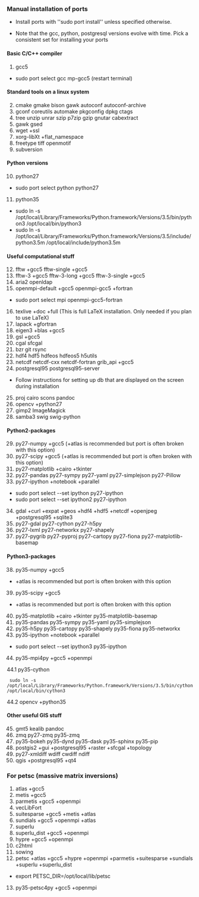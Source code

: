 ### Manual installation of ports

- Install ports with ''sudo port install'' unless specified otherwise.

- Note that the gcc, python, postgresql versions evolve with time. Pick a consistent set for installing your ports


#### Basic C/C++ compiler
1. gcc5
  - sudo port select gcc mp-gcc5 (restart terminal)
  
#### Standard tools on a linux system  
2. cmake gmake bison gawk autoconf autoconf-archive
3. gconf coreutils automake pkgconfig dpkg ctags
4. tree unzip unrar szip p7zip gzip gnutar cabextract
5. gawk gsed
6. wget +ssl
7. xorg-libXt +flat_namespace
8. freetype tiff openmotif
9. subversion

#### Python versions
10. python27
   - sudo port select python python27
11. python35
   - sudo ln -s /opt/local/Library/Frameworks/Python.framework/Versions/3.5/bin/python3 /opt/local/bin/python3
   - sudo ln -s /opt/local/Library/Frameworks/Python.framework/Versions/3.5/include/python3.5m /opt/local/include/python3.5m
   
#### Useful computational stuff   
12. fftw +gcc5 fftw-single +gcc5
13. fftw-3 +gcc5 fftw-3-long +gcc5 fftw-3-single +gcc5
14. aria2 openldap
15. openmpi-default +gcc5 openmpi-gcc5 +fortran
   - sudo port select mpi openmpi-gcc5-fortran 
16. texlive +doc +full   (This is full LaTeX installation. Only needed if you plan to use LaTeX)
17. lapack +gfortran
18. eigen3 +blas +gcc5
19. gsl +gcc5
20. cgal sfcgal
21. bzr git rsync
22. hdf4 hdf5 hdfeos hdfeos5 h5utils
23. netcdf netcdf-cxx netcdf-fortran grib_api +gcc5
24. postgresql95 postgresql95-server
   - Follow instructions for setting up db that are displayed on the screen during installation
25. proj cairo scons pandoc
26. opencv +python27
27. gimp2 ImageMagick
28. samba3 swig swig-python

#### Python2-packages
29. py27-numpy +gcc5 (+atlas is recommended but port is often broken with this option)
30. py27-scipy +gcc5 (+atlas is recommended but port is often broken with this option)
31. py27-matplotlib +cairo +tkinter
32. py27-pandas py27-sympy py27-yaml py27-simplejson py27-Pillow
33. py27-ipython +notebook +parallel
   - sudo port select --set ipython py27-ipython
   - sudo port select --set ipython2 py27-ipython
34. gdal +curl +expat +geos +hdf4 +hdf5 +netcdf +openjpeg +postgresql95 +sqlite3
35. py27-gdal py27-cython py27-h5py
36. py27-lxml py27-networkx py27-shapely
37. py27-pygrib py27-pyproj py27-cartopy py27-fiona py27-matplotlib-basemap

#### Python3-packages
38. py35-numpy +gcc5
   - +atlas is recommended but port is often broken with this option
39. py35-scipy +gcc5
   - +atlas is recommended but port is often broken with this option
40. py35-matplotlib +cairo +tkinter py35-matplotlib-basemap
41. py35-pandas py35-sympy py35-yaml py35-simplejson
42. py35-h5py py35-cartopy py35-shapely py35-fiona py35-networkx
43. py35-ipython +notebook +parallel
   - sudo port select --set ipython3 py35-ipython
44. py35-mpi4py +gcc5 +openmpi

44.1 py35-cython

     sudo ln -s /opt/local/Library/Frameworks/Python.framework/Versions/3.5/bin/cython /opt/local/bin/cython3
44.2 opencv +python35
#### Other useful GIS stuff
45. gmt5 kealib pandoc
46. zmq py27-zmq py35-zmq
47. py35-bokeh py35-dynd py35-dask py35-sphinx py35-pip
48. postgis2 +gui +postgresql95 +raster +sfcgal +topology
49. py27-xmldiff wdiff cwdiff ndiff
50. qgis +postgresql95 +qt4


### For petsc (massive matrix inversions)

1. atlas +gcc5
2. metis +gcc5
3. parmetis +gcc5 +openmpi
4. vecLibFort
5. suitesparse +gcc5 +metis +atlas
6. sundials +gcc5 +openmpi +atlas
7. superlu
8. superlu_dist +gcc5 +openmpi
9. hypre +gcc5 +openmpi
10. c2html
11. sowing
12. petsc +atlas +gcc5 +hypre +openmpi +parmetis +suitesparse +sundials +superlu +superlu_dist
   - export PETSC_DIR=/opt/local/lib/petsc

13. py35-petsc4py +gcc5 +openmpi
